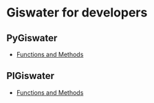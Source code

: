 <script>
    var style = document.createElement('style');
    style.innerHTML = `
        .wy-nav-content {
            width: 100% !important;
            max-width: 100% !important;
            margin: 0 auto !important;
        }
    `;
    document.head.appendChild(style);
</script>

# Giswater for developers

## PyGiswater
- [Functions and Methods](pygiswater/functions_methods.md)

## PlGiswater
- [Functions and Methods](pigiswater/functions_methods.md)